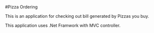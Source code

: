 #Pizza Ordering

This is an application for checking out bill generated by Pizzas you buy.

This application uses .Net Framwork with MVC controller.
